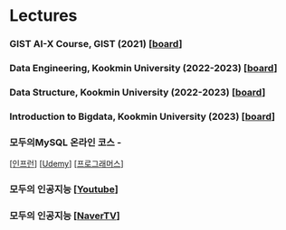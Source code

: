 
# Lectures

### GIST AI-X Course, GIST (2021) [<a href="https://github.com/dscoool/gist-aix">board</a>]
### Data Engineering, Kookmin University (2022-2023) [<a href="https://ecampus.kookmin.ac.kr/course/view.php?id=48724">board</a>]
### Data Structure, Kookmin University (2022-2023) [<a href="https://ecampus.kookmin.ac.kr/course/view.php?id=48724">board</a>]
### Introduction to Bigdata, Kookmin University (2023) [<a href="https://ecampus.kookmin.ac.kr/course/view.php?id=48724">board</a>]
### 모두의MySQL 온라인 코스 - 
[<a href="https://inf.run/uuqBi">인프런</a>]
[<a href="https://www.udemy.com/course/modu_sql/?referralCode=113EB10599DC7AD277BD">Udemy</a>]
[<a href="https://school.programmers.co.kr/learn/courses/16925/16925-%EB%AA%A8%EB%91%90%EB%A5%BC-%EC%9C%84%ED%95%9C-%EB%8D%B0%EC%9D%B4%ED%84%B0%EB%B2%A0%EC%9D%B4%EC%8A%A4-mysql">프로그래머스</a>]
### 모두의 인공지능 [<a href="https://youtube.com/@moduai">Youtube</a>]
### 모두의 인공지능 [<a href="https://tv.naver.com/dscoool">NaverTV</a>]

